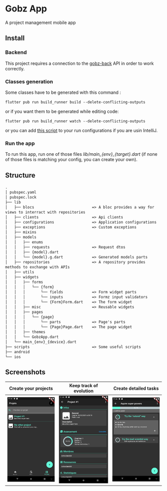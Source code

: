 # Gobz App
A project management mobile app

## Install
### Backend
This project requires a connection to the [gobz-back](https://github.com/Poulpinou/gobz-back) API in order to work correctly.

### Classes generation
Some classes have to be generated with this command :
```
flutter pub run build_runner build --delete-conflicting-outputs
```
or if you want them to be generated while editing code:
```
flutter pub run build_runner watch --delete-conflicting-outputs
```
or you can add [this script](/scripts/build_watch.sh) to your run configurations if you are usin IntelliJ.

### Run the app
To run this app, run one of those files *lib/main_{env}_{target}.dart* (if none of those files is matching your config, you can create your own).


## Structure
```
.
│ pubspec.yaml
│ pubspec.lock
├── lib
│   ├── blocs                          => A bloc provides a way for views to interract with repositories
│   ├── clients                        => Api clients
│   ├── configurations                 => Application configurations
│   ├── exceptions                     => Custom exceptions
│   ├── mixins                         
│   ├── models
│   │   ├── enums
│   │   ├── requests                   => Request dtos
│   │   ├── {model}.dart
│   │   └── {model}.g.dart             => Generated models parts
│   ├── repositories                   => A repository provides methods to exchange with APIs
│   ├── utils
│   ├── widgets
│   │   ├── forms
│   │   │   └── {form}
│   │   │       └── fields             => Form widget parts
│   │   │       └── inputs             => Formz input validators
│   │   │       └── {Form}Form.dart    => The form widget
│   │   ├── misc                       => Reusable widgets
│   │   ├── pages
│   │   │   └── {page}
│   │   │       └── parts              => Page's parts
│   │   │       └── {Page}Page.dart    => The page widget
│   │   ├── themes
│   │   └── GobzApp.dart
│   └── main_{env}_{device}.dart
├── scripts                            => Some useful scripts
├── android
└── ios
```

## Screenshots
| Create your projects | Keep track of evolution | Create detailed tasks |
|---|---|---|
| ![Projects Screen](screenshots/projects_screen.png "Projects Screen") | ![Project Screen](screenshots/project_screen.png?raw=true "Project Screen") | ![Steps Screen](screenshots/steps_screen.png?raw=true "Project Screen") |